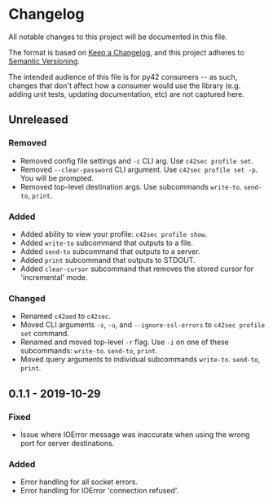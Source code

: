 # Changelog
All notable changes to this project will be documented in this file.

The format is based on [Keep a Changelog](https://keepachangelog.com/en/1.0.0/),
and this project adheres to [Semantic Versioning](https://semver.org/spec/v2.0.0.html).

The intended audience of this file is for py42 consumers -- as such, changes that don't affect
how a consumer would use the library (e.g. adding unit tests, updating documentation, etc) are not captured here.

## Unreleased

### Removed
- Removed config file settings and `-c` CLI arg. Use `c42sec profile set`.
- Removed `--clear-password` CLI argument. Use `c42sec profile set -p`. You will be prompted.
- Removed top-level destination args. Use subcommands `write-to`. `send-to`, `print`.

### Added
- Added ability to view your profile: `c42sec profile show`.
- Added `write-to` subcommand that outputs to a file.
- Added `send-to` subcommand that outputs to a server.
- Added `print` subcommand that outputs to STDOUT.
- Added `clear-cursor` subcommand that removes the stored cursor for 'incremental' mode.

### Changed
- Renamed `c42aed` to `c42sec`.
- Moved CLI arguments `-s`, `-u`, and `--ignore-ssl-errors` to `c42sec profile set` command.
- Renamed and moved top-level `-r` flag. Use `-i` on one of these subcommands: `write-to`. `send-to`, `print`.
- Moved query arguments to individual subcommands `write-to`. `send-to`, `print`.


## 0.1.1 - 2019-10-29

### Fixed
- Issue where IOError message was inaccurate when using the wrong port for server destinations.

### Added
- Error handling for all socket errors.
- Error handling for IOError 'connection refused'.
